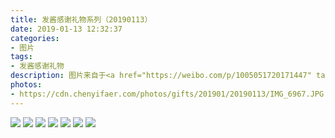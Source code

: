 ```yaml
---
title: 发酱感谢礼物系列（20190113）
date: 2019-01-13 12:32:37
categories:
- 图片
tags:
- 发酱感谢礼物
description: 图片来自于<a href="https://weibo.com/p/1005051720171447" target="_blank">quanmmmmm</a><br/>“谢谢枯神叶的杯子，有你这样的大学生玩守望，迟早要火。我玩得少跟不太上节奏，之前单排定级不到2000嘤嘤嘤。另外，好奇是哪个高中生房管呀。难道是……” ​ ​  ​​​ ​​​ ​​​ ​​​
photos: 
- https://cdn.chenyifaer.com/photos/gifts/201901/20190113/IMG_6967.JPG
---
```


![](https://cdn.chenyifaer.com/photos/gifts/201901/20190113/IMG_6968.JPG)
![](https://cdn.chenyifaer.com/photos/gifts/201901/20190113/IMG_6969.JPG)
![](https://cdn.chenyifaer.com/photos/gifts/201901/20190113/IMG_6970.JPG)
![](https://cdn.chenyifaer.com/photos/gifts/201901/20190113/IMG_6971.JPG)
![](https://cdn.chenyifaer.com/photos/gifts/201901/20190113/IMG_6972.JPG)
![](https://cdn.chenyifaer.com/photos/gifts/201901/20190113/IMG_6973.JPG)
![](https://cdn.chenyifaer.com/photos/gifts/201901/20190113/IMG_6974.JPG)
